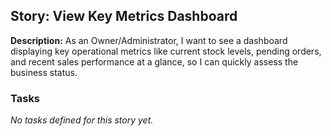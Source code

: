 ## Story: View Key Metrics Dashboard

**Description:**
As an Owner/Administrator, I want to see a dashboard displaying key operational metrics like current stock levels, pending orders, and recent sales performance at a glance, so I can quickly assess the business status.

### Tasks

_No tasks defined for this story yet._
